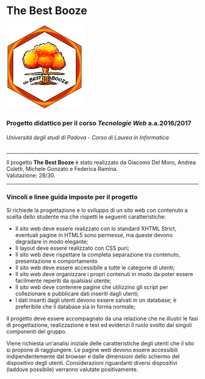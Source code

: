 # **The Best Booze**
![Logo The Best Booze](https://github.com/GiacomoDM/TheBestBooze-TecWeb/blob/master/index/img/logo_small.png "Logo The Best Booze")

### Progetto didattico per il corso *Tecnologie Web* a.a.2016/2017
###### Università degli studi di Padova - Corso di Laurea in Informatica

---

Il progetto **The Best Booze** è stato realizzato da Giacomo Del Moro, Andrea Coletti, Michele Gonzato e Federica Ramina.   
Valutazione: 28/30.

---

### Vincoli e linee guida imposte per il progetto

Si richiede la progettazione e lo sviluppo di un sito web con contenuto a scelta dello studente ma che rispetti le seguenti caratteristiche:

* Il sito web deve essere realizzato con lo standard XHTML Strict, eventuali pagine in HTML5 sono permesse, ma queste devono degradare in modo elegante;
* Il layout deve essere realizzato con CSS puri;
* Il sito web deve rispettare la completa separazione tra contenuto, presentazione e comportamento
* Il sito web deve essere accessibile a tutte le categorie di utenti;
* Il sito web deve organizzare i propri contenuti in modo da poter essere facilmente reperiti da qualsiasi utente;
* Il sito web deve contenere pagine che utilizzino gli script per collezionare e pubblicare dati inseriti dagli utenti;
* I dati inseriti dagli utenti devono essere salvati in un database;
è preferibile che il database sia in forma normale;

Il progetto deve essere accompagnato da una relazione che ne illustri le fasi di progettazione, realizzazione e test ed evidenzi il ruolo svolto dai singoli componenti del gruppo.

Viene richiesta un'analisi iniziale delle caratteristiche degli utenti che il sito si propone di raggiungere. Le pagine web devono essere accessibili indipendentemente dal browser e dalle dimensioni dello schermo del dispositivo degli utenti. Considerazioni riguardanti diversi dispositivi (laddove possibile) verranno valutate positivamente.

